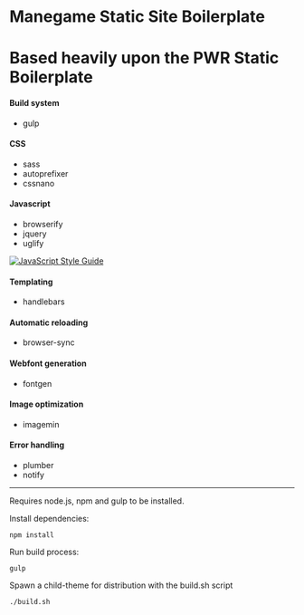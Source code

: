 # Manegame Static Site Boilerplate

# Based heavily upon the PWR Static Boilerplate

#### Build system
- gulp

#### CSS
- sass
- autoprefixer
- cssnano

#### Javascript
- browserify
- jquery
- uglify

[![JavaScript Style Guide](https://img.shields.io/badge/code%20style-standard-brightgreen.svg)](http://standardjs.com/)

#### Templating
- handlebars

#### Automatic reloading
- browser-sync

#### Webfont generation
- fontgen

#### Image optimization
- imagemin

#### Error handling
- plumber
- notify

*** 

Requires node.js, npm and gulp to be installed.

Install dependencies: 

`npm install`

Run build process:

`gulp`

Spawn a child-theme for distribution with the build.sh script  

`./build.sh`
